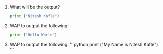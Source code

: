 1. What will be the output?
   ```python
   print ("Nitesh Kafle")
   ```
1. WAP to output the following:
   ```python
   print ("Hello World")
   ```
1. WAP to output the following:
   '''python
   print ("My Name is Nitesh Kafle")
   '''
